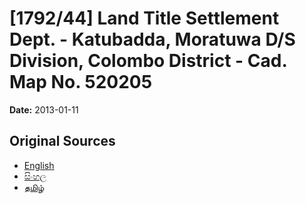 # [1792/44] Land Title Settlement Dept. - Katubadda, Moratuwa  D/S Division, Colombo District - Cad. Map No. 520205

**Date:** 2013-01-11

## Original Sources

- [English](https://documents.gov.lk/view/extra-gazettes/2013/1/1792-44_E.pdf)
- [සිංහල](https://documents.gov.lk/view/extra-gazettes/2013/1/1792-44_S.pdf)
- [தமிழ்](https://documents.gov.lk/view/extra-gazettes/2013/1/1792-44_T.pdf)
